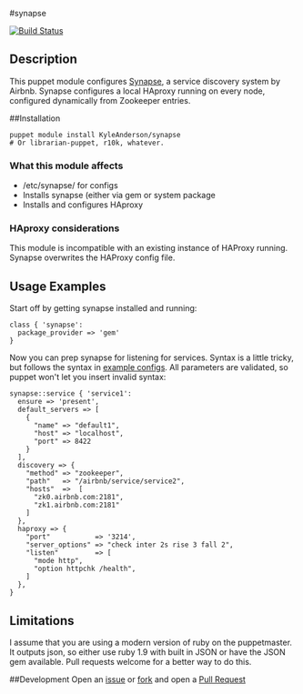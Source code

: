 #synapse

[![Build Status](https://travis-ci.org/solarkennedy/puppet-synapse.png)](https://travis-ci.org/solarkennedy/puppet-synapse)

## Description

This puppet module configures [Synapse](https://github.com/airbnb/synapse), a
service discovery system by Airbnb.  Synapse configures a local HAproxy running
on every node, configured dynamically from Zookeeper entries.

##Installation

```
puppet module install KyleAnderson/synapse
# Or librarian-puppet, r10k, whatever.
```

### What this module affects

* /etc/synapse/ for configs
* Installs synapse (either via gem or system package
* Installs and configures HAproxy

### HAproxy considerations

This module is incompatible with an existing instance of HAProxy running.
Synapse overwrites the HAProxy config file.

## Usage Examples

Start off by getting synapse installed and running:

```puppet
class { 'synapse':
  package_provider => 'gem'
}
```

Now you can prep synapse for listening for services. Syntax is a little tricky,
but follows the syntax in
[example configs](https://github.com/airbnb/synapse/blob/master/config/synapse_services/service2.json).
All parameters are validated, so puppet won't let you insert invalid syntax:

```puppet
synapse::service { 'service1':
  ensure => 'present',
  default_servers => [
    {
      "name" => "default1",
      "host" => "localhost",
      "port" => 8422
    }
  ],
  discovery => {
    "method" => "zookeeper",
    "path"   => "/airbnb/service/service2",
    "hosts"  =>  [
      "zk0.airbnb.com:2181",
      "zk1.airbnb.com:2181"
    ]
  },
  haproxy => {
    "port"           => '3214',
    "server_options" => "check inter 2s rise 3 fall 2",
    "listen"         => [
      "mode http",
      "option httpchk /health",
    ]
  },
}
```

## Limitations

I assume that you are using a modern version of ruby on the puppetmaster. It
outputs json, so either use ruby 1.9 with built in JSON or have the JSON gem
available.  Pull requests welcome for a better way to do this.

##Development
Open an [issue](https://github.com/solarkennedy/puppet-synapse/issues) or 
[fork](https://github.com/solarkennedy/puppet-synapse/fork) and open a 
[Pull Request](https://github.com/solarkennedy/puppet-synapse/pulls)
